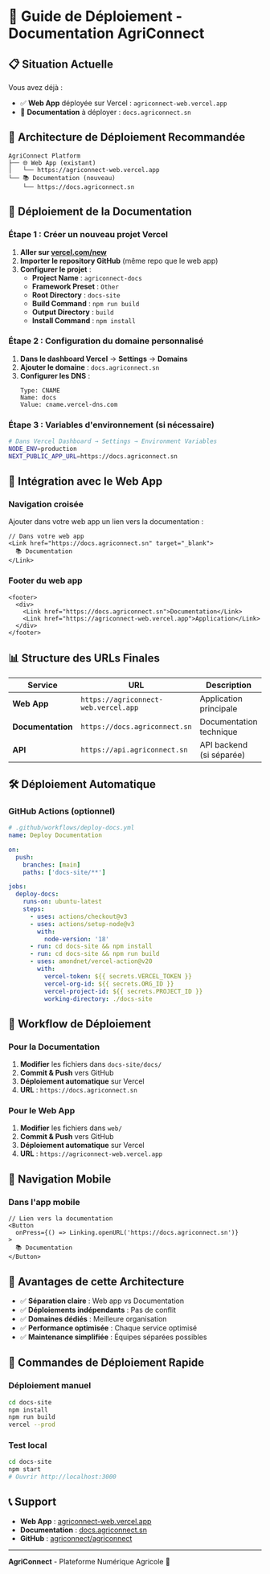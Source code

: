 # 🚀 Guide de Déploiement - Documentation AgriConnect

## 📋 Situation Actuelle

Vous avez déjà :
- ✅ **Web App** déployée sur Vercel : `agriconnect-web.vercel.app`
- 🎯 **Documentation** à déployer : `docs.agriconnect.sn`

## 🎯 Architecture de Déploiement Recommandée

```
AgriConnect Platform
├── 🌐 Web App (existant)
│   └── https://agriconnect-web.vercel.app
└── 📚 Documentation (nouveau)
    └── https://docs.agriconnect.sn
```

## 🚀 Déploiement de la Documentation

### **Étape 1 : Créer un nouveau projet Vercel**

1. **Aller sur [vercel.com/new](https://vercel.com/new)**
2. **Importer le repository GitHub** (même repo que le web app)
3. **Configurer le projet** :
   - **Project Name** : `agriconnect-docs`
   - **Framework Preset** : `Other`
   - **Root Directory** : `docs-site`
   - **Build Command** : `npm run build`
   - **Output Directory** : `build`
   - **Install Command** : `npm install`

### **Étape 2 : Configuration du domaine personnalisé**

1. **Dans le dashboard Vercel** → **Settings** → **Domains**
2. **Ajouter le domaine** : `docs.agriconnect.sn`
3. **Configurer les DNS** :
   ```
   Type: CNAME
   Name: docs
   Value: cname.vercel-dns.com
   ```

### **Étape 3 : Variables d'environnement (si nécessaire)**

```bash
# Dans Vercel Dashboard → Settings → Environment Variables
NODE_ENV=production
NEXT_PUBLIC_APP_URL=https://docs.agriconnect.sn
```

## 🔗 Intégration avec le Web App

### **Navigation croisée**

Ajouter dans votre web app un lien vers la documentation :

```tsx
// Dans votre web app
<Link href="https://docs.agriconnect.sn" target="_blank">
  📚 Documentation
</Link>
```

### **Footer du web app**

```tsx
<footer>
  <div>
    <Link href="https://docs.agriconnect.sn">Documentation</Link>
    <Link href="https://agriconnect-web.vercel.app">Application</Link>
  </div>
</footer>
```

## 📊 Structure des URLs Finales

| Service | URL | Description |
|---------|-----|-------------|
| **Web App** | `https://agriconnect-web.vercel.app` | Application principale |
| **Documentation** | `https://docs.agriconnect.sn` | Documentation technique |
| **API** | `https://api.agriconnect.sn` | API backend (si séparée) |

## 🛠️ Déploiement Automatique

### **GitHub Actions (optionnel)**

```yaml
# .github/workflows/deploy-docs.yml
name: Deploy Documentation

on:
  push:
    branches: [main]
    paths: ['docs-site/**']

jobs:
  deploy-docs:
    runs-on: ubuntu-latest
    steps:
      - uses: actions/checkout@v3
      - uses: actions/setup-node@v3
        with:
          node-version: '18'
      - run: cd docs-site && npm install
      - run: cd docs-site && npm run build
      - uses: amondnet/vercel-action@v20
        with:
          vercel-token: ${{ secrets.VERCEL_TOKEN }}
          vercel-org-id: ${{ secrets.ORG_ID }}
          vercel-project-id: ${{ secrets.PROJECT_ID }}
          working-directory: ./docs-site
```

## 🔄 Workflow de Déploiement

### **Pour la Documentation**
1. **Modifier** les fichiers dans `docs-site/docs/`
2. **Commit & Push** vers GitHub
3. **Déploiement automatique** sur Vercel
4. **URL** : `https://docs.agriconnect.sn`

### **Pour le Web App**
1. **Modifier** les fichiers dans `web/`
2. **Commit & Push** vers GitHub
3. **Déploiement automatique** sur Vercel
4. **URL** : `https://agriconnect-web.vercel.app`

## 📱 Navigation Mobile

### **Dans l'app mobile**
```tsx
// Lien vers la documentation
<Button 
  onPress={() => Linking.openURL('https://docs.agriconnect.sn')}
>
  📚 Documentation
</Button>
```

## 🎯 Avantages de cette Architecture

- ✅ **Séparation claire** : Web app vs Documentation
- ✅ **Déploiements indépendants** : Pas de conflit
- ✅ **Domaines dédiés** : Meilleure organisation
- ✅ **Performance optimisée** : Chaque service optimisé
- ✅ **Maintenance simplifiée** : Équipes séparées possibles

## 🚀 Commandes de Déploiement Rapide

### **Déploiement manuel**
```bash
cd docs-site
npm install
npm run build
vercel --prod
```

### **Test local**
```bash
cd docs-site
npm start
# Ouvrir http://localhost:3000
```

## 📞 Support

- **Web App** : [agriconnect-web.vercel.app](https://agriconnect-web.vercel.app)
- **Documentation** : [docs.agriconnect.sn](https://docs.agriconnect.sn)
- **GitHub** : [agriconnect/agriconnect](https://github.com/agriconnect/agriconnect)

---

**AgriConnect** - Plateforme Numérique Agricole 🚀
